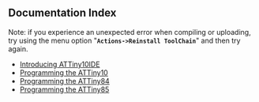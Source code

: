 ## Documentation Index

Note: if you experience an unexpected error when compiling or uploading, try using the menu option "**`Actions->Reinstall ToolChain`**" and then try again.

+ [Introducing ATTiny10IDE](file://ideintro.md)
+ [Programming the ATTiny10](file://tiny10intro.md)
+ [Programming the ATTiny84](file://tiny84intro.md)
+ [Programming the ATTiny85](file://tiny85intro.md)

